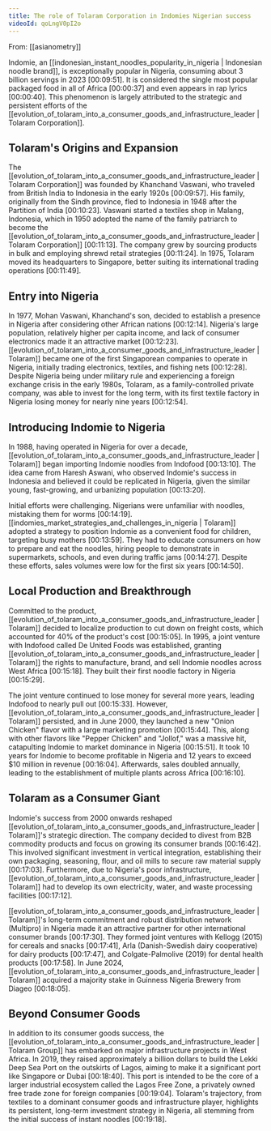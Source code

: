 ```yaml
---
title: The role of Tolaram Corporation in Indomies Nigerian success
videoId: qoLngV0pI2o
---
```


From: [[asianometry]] <br/> 

Indomie, an [[indonesian_instant_noodles_popularity_in_nigeria | Indonesian noodle brand]], is exceptionally popular in Nigeria, consuming about 3 billion servings in 2023 <a class="yt-timestamp" data-t="00:09:51">[00:09:51]</a>. It is considered the single most popular packaged food in all of Africa <a class="yt-timestamp" data-t="00:00:37">[00:00:37]</a> and even appears in rap lyrics <a class="yt-timestamp" data-t="00:00:40">[00:00:40]</a>. This phenomenon is largely attributed to the strategic and persistent efforts of the [[evolution_of_tolaram_into_a_consumer_goods_and_infrastructure_leader | Tolaram Corporation]].

## Tolaram's Origins and Expansion

The [[evolution_of_tolaram_into_a_consumer_goods_and_infrastructure_leader | Tolaram Corporation]] was founded by Khanchand Vaswani, who traveled from British India to Indonesia in the early 1920s <a class="yt-timestamp" data-t="00:09:57">[00:09:57]</a>. His family, originally from the Sindh province, fled to Indonesia in 1948 after the Partition of India <a class="yt-timestamp" data-t="00:10:23">[00:10:23]</a>. Vaswani started a textiles shop in Malang, Indonesia, which in 1950 adopted the name of the family patriarch to become the [[evolution_of_tolaram_into_a_consumer_goods_and_infrastructure_leader | Tolaram Corporation]] <a class="yt-timestamp" data-t="00:11:13">[00:11:13]</a>. The company grew by sourcing products in bulk and employing shrewd retail strategies <a class="yt-timestamp" data-t="00:11:24">[00:11:24]</a>. In 1975, Tolaram moved its headquarters to Singapore, better suiting its international trading operations <a class="yt-timestamp" data-t="00:11:49">[00:11:49]</a>.

## Entry into Nigeria

In 1977, Mohan Vaswani, Khanchand's son, decided to establish a presence in Nigeria after considering other African nations <a class="yt-timestamp" data-t="00:12:14">[00:12:14]</a>. Nigeria's large population, relatively higher per capita income, and lack of consumer electronics made it an attractive market <a class="yt-timestamp" data-t="00:12:23">[00:12:23]</a>. [[evolution_of_tolaram_into_a_consumer_goods_and_infrastructure_leader | Tolaram]] became one of the first Singaporean companies to operate in Nigeria, initially trading electronics, textiles, and fishing nets <a class="yt-timestamp" data-t="00:12:28">[00:12:28]</a>. Despite Nigeria being under military rule and experiencing a foreign exchange crisis in the early 1980s, Tolaram, as a family-controlled private company, was able to invest for the long term, with its first textile factory in Nigeria losing money for nearly nine years <a class="yt-timestamp" data-t="00:12:54">[00:12:54]</a>.

## Introducing Indomie to Nigeria

In 1988, having operated in Nigeria for over a decade, [[evolution_of_tolaram_into_a_consumer_goods_and_infrastructure_leader | Tolaram]] began importing Indomie noodles from Indofood <a class="yt-timestamp" data-t="00:13:10">[00:13:10]</a>. The idea came from Haresh Aswani, who observed Indomie's success in Indonesia and believed it could be replicated in Nigeria, given the similar young, fast-growing, and urbanizing population <a class="yt-timestamp" data-t="00:13:20">[00:13:20]</a>.

Initial efforts were challenging. Nigerians were unfamiliar with noodles, mistaking them for worms <a class="yt-timestamp" data-t="00:14:19">[00:14:19]</a>. [[indomies_market_strategies_and_challenges_in_nigeria | Tolaram]] adopted a strategy to position Indomie as a convenient food for children, targeting busy mothers <a class="yt-timestamp" data-t="00:13:59">[00:13:59]</a>. They had to educate consumers on how to prepare and eat the noodles, hiring people to demonstrate in supermarkets, schools, and even during traffic jams <a class="yt-timestamp" data-t="00:14:27">[00:14:27]</a>. Despite these efforts, sales volumes were low for the first six years <a class="yt-timestamp" data-t="00:14:50">[00:14:50]</a>.

## Local Production and Breakthrough

Committed to the product, [[evolution_of_tolaram_into_a_consumer_goods_and_infrastructure_leader | Tolaram]] decided to localize production to cut down on freight costs, which accounted for 40% of the product's cost <a class="yt-timestamp" data-t="00:15:05">[00:15:05]</a>. In 1995, a joint venture with Indofood called De United Foods was established, granting [[evolution_of_tolaram_into_a_consumer_goods_and_infrastructure_leader | Tolaram]] the rights to manufacture, brand, and sell Indomie noodles across West Africa <a class="yt-timestamp" data-t="00:15:18">[00:15:18]</a>. They built their first noodle factory in Nigeria <a class="yt-timestamp" data-t="00:15:29">[00:15:29]</a>.

The joint venture continued to lose money for several more years, leading Indofood to nearly pull out <a class="yt-timestamp" data-t="00:15:33">[00:15:33]</a>. However, [[evolution_of_tolaram_into_a_consumer_goods_and_infrastructure_leader | Tolaram]] persisted, and in June 2000, they launched a new "Onion Chicken" flavor with a large marketing promotion <a class="yt-timestamp" data-t="00:15:44">[00:15:44]</a>. This, along with other flavors like "Pepper Chicken" and "Jollof," was a massive hit, catapulting Indomie to market dominance in Nigeria <a class="yt-timestamp" data-t="00:15:51">[00:15:51]</a>. It took 10 years for Indomie to become profitable in Nigeria and 12 years to exceed $10 million in revenue <a class="yt-timestamp" data-t="00:16:04">[00:16:04]</a>. Afterwards, sales doubled annually, leading to the establishment of multiple plants across Africa <a class="yt-timestamp" data-t="00:16:10">[00:16:10]</a>.

## Tolaram as a Consumer Giant

Indomie's success from 2000 onwards reshaped [[evolution_of_tolaram_into_a_consumer_goods_and_infrastructure_leader | Tolaram]]'s strategic direction. The company decided to divest from B2B commodity products and focus on growing its consumer brands <a class="yt-timestamp" data-t="00:16:42">[00:16:42]</a>. This involved significant investment in vertical integration, establishing their own packaging, seasoning, flour, and oil mills to secure raw material supply <a class="yt-timestamp" data-t="00:17:03">[00:17:03]</a>. Furthermore, due to Nigeria's poor infrastructure, [[evolution_of_tolaram_into_a_consumer_goods_and_infrastructure_leader | Tolaram]] had to develop its own electricity, water, and waste processing facilities <a class="yt-timestamp" data-t="00:17:12">[00:17:12]</a>.

[[evolution_of_tolaram_into_a_consumer_goods_and_infrastructure_leader | Tolaram]]'s long-term commitment and robust distribution network (Multipro) in Nigeria made it an attractive partner for other international consumer brands <a class="yt-timestamp" data-t="00:17:30">[00:17:30]</a>. They formed joint ventures with Kellogg (2015) for cereals and snacks <a class="yt-timestamp" data-t="00:17:41">[00:17:41]</a>, Arla (Danish-Swedish dairy cooperative) for dairy products <a class="yt-timestamp" data-t="00:17:47">[00:17:47]</a>, and Colgate-Palmolive (2019) for dental health products <a class="yt-timestamp" data-t="00:17:58">[00:17:58]</a>. In June 2024, [[evolution_of_tolaram_into_a_consumer_goods_and_infrastructure_leader | Tolaram]] acquired a majority stake in Guinness Nigeria Brewery from Diageo <a class="yt-timestamp" data-t="00:18:05">[00:18:05]</a>.

## Beyond Consumer Goods

In addition to its consumer goods success, the [[evolution_of_tolaram_into_a_consumer_goods_and_infrastructure_leader | Tolaram Group]] has embarked on major infrastructure projects in West Africa. In 2019, they raised approximately a billion dollars to build the Lekki Deep Sea Port on the outskirts of Lagos, aiming to make it a significant port like Singapore or Dubai <a class="yt-timestamp" data-t="00:18:40">[00:18:40]</a>. This port is intended to be the core of a larger industrial ecosystem called the Lagos Free Zone, a privately owned free trade zone for foreign companies <a class="yt-timestamp" data-t="00:19:04">[00:19:04]</a>. Tolaram's trajectory, from textiles to a dominant consumer goods and infrastructure player, highlights its persistent, long-term investment strategy in Nigeria, all stemming from the initial success of instant noodles <a class="yt-timestamp" data-t="00:19:18">[00:19:18]</a>.